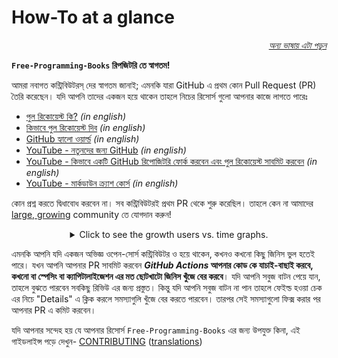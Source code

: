 # How-To at a glance

<div align="right" markdown="1">

*[অন্য ভাষায় এটা পড়ুন](README.md#translations)*

</div>

**`Free-Programming-Books` রিপজিটরি তে স্বাগতম!**

আমরা নবাগত কন্ট্রিবিউটরস্ দের স্বাগতম জানাই; এমনকি যারা GitHub এ প্রথম কোন Pull Request (PR) তৈরি করেছেন। যদি আপনি তাদের একজন হয়ে থাকেন তাহলে নিচের রিসোর্স গুলো আপনার কাজে লাগতে পারেঃ

* [পুল রিকোয়েস্ট কি?](https://docs.github.com/en/pull-requests/collaborating-with-pull-requests/proposing-changes-to-your-work-with-pull-requests/about-pull-requests) *(in english)*
* [কিভাবে পুল রিকোয়েস্ট দিব](https://docs.github.com/en/pull-requests/collaborating-with-pull-requests/proposing-changes-to-your-work-with-pull-requests/creating-a-pull-request) *(in english)*
* [GitHub হ্যালো ওয়ার্ল্ড](https://docs.github.com/en/get-started/quickstart/hello-world) *(in english)*
* [YouTube - নতুনদের জন্য GitHub](https://www.youtube.com/watch?v=0fKg7e37bQE) *(in english)*
* [YouTube - কিভাবে একটি GitHub রিপোজিটরি ফোর্ক করবেন এবং পুল রিকোয়েস্ট সাবমিট করবেন](https://www.youtube.com/watch?v=G1I3HF4YWEw) *(in english)*
* [YouTube - মার্কডাউন ক্র্যাশ কোর্স](https://www.youtube.com/watch?v=HUBNt18RFbo) *(in english)*


কোন প্রশ্ন করতে দ্বিধাবোধ করবেন না। সব কন্ট্রিবিউটরই প্রথম PR থেকে শুরু করেছিল। তাহলে কেন না আমাদের [large, growing](https://www.apiseven.com/en/contributor-graph?chart=contributorOverTime&repo=ebookfoundation/free-programming-books) community তে যোগদান করুন!

<details align="center" markdown="1">
<summary>Click to see the growth users vs. time graphs.</summary>

[![EbookFoundation/free-programming-books's Contributor over time Graph](https://contributor-overtime-api.apiseven.com/contributors-svg?chart=contributorOverTime&repo=ebookfoundation/free-programming-books)](https://www.apiseven.com/en/contributor-graph?chart=contributorOverTime&repo=ebookfoundation/free-programming-books)

[![EbookFoundation/free-programming-books's Monthly Active Contributors graph](https://contributor-overtime-api.apiseven.com/contributors-svg?chart=contributorMonthlyActivity&repo=ebookfoundation/free-programming-books)](https://www.apiseven.com/en/contributor-graph?chart=contributorMonthlyActivity&repo=ebookfoundation/free-programming-books)

</details>

এমনকি আপনি যদি একজন অভিজ্ঞ ওপেন-সোর্স কন্ট্রিবিউটর ও হয়ে থাকেন, কখনও কখনো কিছু জিনিস ভুল হতেই পারে। যখন আপনি আপনার PR সাবমিট করবেন ***GitHub Actions* আপনার কোড কে যাচাই-বাছাই করবে, কখনো বা স্পেসিং বা ক্যাপিটালাইজেশন এর মত ছোটখাটো জিনিস খুঁজে বের করবে**। যদি আপনি সবুজ বাটন পেয়ে যান, তাহলে বুঝতে পারবেন সবকিছু রিভিউ এর জন্য প্রস্তুত। কিন্তু যদি আপনি সবুজ বাটন না পান তাহলে ফেইল্ড হওয়া চেক এর নিচে "Details" এ ক্লিক করলে সমস্যাগুলি খুঁজে বের করতে পারবেন। তারপর সেই সমস্যাগুলো ফিক্স করার পর আপনার PR এ কমিট করবেন।

যদি আপনার সন্দেহ হয় যে আপনার রিসোর্স `Free-Programming-Books` এর জন্য উপযুক্ত কিনা, এই গাইডলাইন্স পড়ে দেখুন- [CONTRIBUTING](CONTRIBUTING.md) ([translations](README.md#translations))
